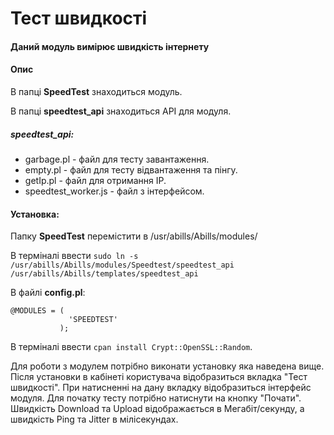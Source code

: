 # Тест швидкості
#### Даний модуль вимірює швидкість інтернету
#### Опис
В папці **SpeedTest** знаходиться модуль.

В папці **speedtest_api** знаходиться API для модуля.

##### speedtest_api:
- garbage.pl - файл для тесту завантаження.
- empty.pl - файл для тесту відвантаження та пінгу.
- getIp.pl - файл для отримання IP.
- speedtest_worker.js - файл з інтерфейсом.

#### Установка:
Папку **SpeedTest** перемістити в /usr/abills/Abills/modules/

В терміналі ввести ```sudo ln -s /usr/abills/Abills/modules/Speedtest/speedtest_api /usr/abills/Abills/templates/speedtest_api```


В файлі **config.pl**:
```
@MODULES = (
             'SPEEDTEST'
           );
```
В терміналі ввести ``` cpan install Crypt::OpenSSL::Random ```.

Для роботи з модулем потрібно виконати установку яка наведена вище. Після установки в кабінеті користувача відобразиться вкладка "Тест швидкості". При натисненні на дану вкладку відобразиться інтерфейс модуля. Для початку тесту потрібно натиснути на кнопку "Почати". Швидкість Download та Upload відображається в Мегабіт/секунду, а швидкість Ping та Jitter в мілісекундах. 

